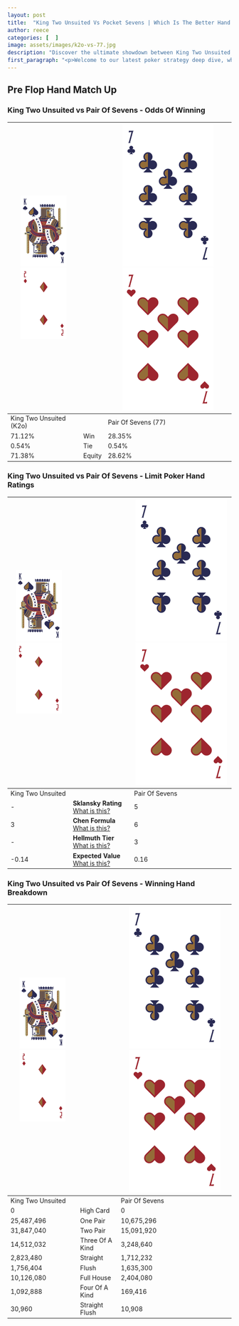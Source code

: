 ```yaml
---
layout: post
title:  "King Two Unsuited Vs Pocket Sevens | Which Is The Better Hand In Poker? A Complete Guide"
author: reece
categories: [  ]
image: assets/images/k2o-vs-77.jpg
description: "Discover the ultimate showdown between King Two Unsuited and Pair Of Sevens in poker! Uncover the odds, strategies, and scenarios where one hand triumphs over the other. Get ready to up your poker game with this thrilling analysis."
first_paragraph: "<p>Welcome to our latest poker strategy deep dive, where we're pitting two distinct hands against each other in a high-stakes showdown: King Two Unsuited vs Pair Of Sevens.</p><p>In the dynamic world of poker, every decision counts, and knowing which hand holds the upper hand is key to your success at the table.</p><p>In this article, we'll dissect these two hands, explore the scenarios where one dominates the other, and equip you with the knowledge to make strategic choices that can tip the odds in your favor.</p><p>Get ready to unravel the intriguing dynamics of these poker hands and elevate your game to new heights.</p>"
---
```




[comment]: # (sp0)

## Pre Flop Hand Match Up

<div class="table hand-ratings" markdown="1"> 



### King Two Unsuited vs Pair Of Sevens - Odds Of Winning


    
| ![image info](assets/images/hand1/K.png) ![image info](assets/images/hand1/2o.png) |  | ![image info](assets/images/hand2/7.png) ![image info](assets/images/hand2/7o.png) |
| -------- | -------- | -------- |
| King Two Unsuited (K2o) |  | Pair Of Sevens (77) |
| 71.12% | Win | 28.35% |
| 0.54% | Tie | 0.54% |
| 71.38% | Equity | 28.62% |




[comment]: # (sp1)



### King Two Unsuited vs Pair Of Sevens - Limit Poker Hand Ratings


    
| ![image info](assets/images/hand1/K.png) ![image info](assets/images/hand1/2o.png) |  | ![image info](assets/images/hand2/7.png) ![image info](assets/images/hand2/7o.png) |
| -------- | -------- | -------- |
| King Two Unsuited |  | Pair Of Sevens |
| - | **Sklansky Rating** [What is this?](/sklansky-rating-explained) | 5 |
| 3 | **Chen Formula** [What is this?](/chen-formula-explained) | 6 |
| - | **Hellmuth Tier** [What is this?](/Hellmuth-tier-explained) | 3 |
| -0.14 | **Expected Value** [What is this?](/expected-value-explained) | 0.16 |




[comment]: # (sp2)



### King Two Unsuited vs Pair Of Sevens - Winning Hand Breakdown


    
| ![image info](assets/images/hand1/K.png) ![image info](assets/images/hand1/2o.png) |  | ![image info](assets/images/hand2/7.png) ![image info](assets/images/hand2/7o.png) |
| -------- | -------- | -------- |
| King Two Unsuited |  | Pair Of Sevens |
| 0 | High Card | 0 |
| 25,487,496 | One Pair | 10,675,296 |
| 31,847,040 | Two Pair | 15,091,920 |
| 14,512,032 | Three Of A Kind | 3,248,640 |
| 2,823,480 | Straight | 1,712,232 |
| 1,756,404 | Flush | 1,635,300 |
| 10,126,080 | Full House | 2,404,080 |
| 1,092,888 | Four Of A Kind | 169,416 |
| 30,960 | Straight Flush | 10,908 |




[comment]: # (sp3)



</div>

[comment]: # (sp4)



[comment]: # (sp5)

